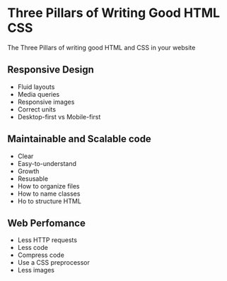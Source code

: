 # Three Pillars of Writing Good HTML CSS
The Three Pillars of  writing good HTML and CSS in your website


## Responsive Design
 - Fluid layouts
 - Media queries
 - Responsive images
 - Correct units
 - Desktop-first vs Mobile-first

## Maintainable and Scalable code
 - Clear
 - Easy-to-understand
 - Growth
 - Resusable
 - How to organize files
 - How to name classes
 - Ho to structure HTML
 
## Web Perfomance
- Less HTTP requests
- Less code
- Compress code
- Use a CSS preprocessor
- Less images
